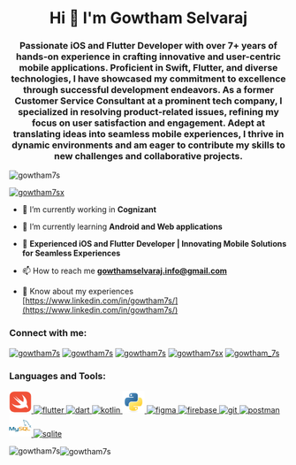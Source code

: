 <h1 align="center">Hi 👋 I'm Gowtham Selvaraj</h1>
<h3 align="center">Passionate iOS and Flutter Developer with over 7+ years of hands-on experience in crafting innovative and user-centric mobile applications. Proficient in Swift, Flutter, and diverse technologies, I have showcased my commitment to excellence through successful development endeavors. As a former Customer Service Consultant at a prominent tech company, I specialized in resolving product-related issues, refining my focus on user satisfaction and engagement. Adept at translating ideas into seamless mobile experiences, I thrive in dynamic environments and am eager to contribute my skills to new challenges and collaborative projects.</h3>

<p align="left"> <img src="https://komarev.com/ghpvc/?username=gowtham7s&label=Profile%20views&color=0e75b6&style=flat" alt="gowtham7s" /> </p>

<p align="left"> <a href="https://twitter.com/gowtham7sx" target="blank"><img src="https://img.shields.io/twitter/follow/gowtham7sx?logo=twitter&style=for-the-badge" alt="gowtham7sx" /></a> </p>

- 🔭 I’m currently working in **Cognizant**

- 🌱 I’m currently learning **Android and Web applications**

- 💬 **Experienced iOS and Flutter Developer | Innovating Mobile Solutions for Seamless Experiences**

- 📫 How to reach me **gowthamselvaraj.info@gmail.com**

- 📄 Know about my experiences [https://www.linkedin.com/in/gowtham7s/](https://www.linkedin.com/in/gowtham7s/)

<h3 align="left">Connect with me:</h3>
<p align="left">
<a href="https://linkedin.com/in/gowtham7s" target="blank"><img align="center" src="https://raw.githubusercontent.com/rahuldkjain/github-profile-readme-generator/master/src/images/icons/Social/linked-in-alt.svg" alt="gowtham7s" height="30" width="40" /></a>
<a href="https://www.leetcode.com/gowtham7s" target="blank"><img align="center" src="https://raw.githubusercontent.com/rahuldkjain/github-profile-readme-generator/master/src/images/icons/Social/leet-code.svg" alt="gowtham7s" height="30" width="40" /></a>
<a href="https://stackoverflow.com/users/gowtham7s" target="blank"><img align="center" src="https://raw.githubusercontent.com/rahuldkjain/github-profile-readme-generator/master/src/images/icons/Social/stack-overflow.svg" alt="gowtham7s" height="30" width="40" /></a>
<a href="https://twitter.com/gowtham7sx" target="blank"><img align="center" src="https://raw.githubusercontent.com/rahuldkjain/github-profile-readme-generator/master/src/images/icons/Social/twitter.svg" alt="gowtham7sx" height="30" width="40" /></a>
<a href="https://instagram.com/gowtham_7s" target="blank"><img align="center" src="https://raw.githubusercontent.com/rahuldkjain/github-profile-readme-generator/master/src/images/icons/Social/instagram.svg" alt="gowtham_7s" height="30" width="40" /></a>
</p>

<h3 align="left">Languages and Tools:</h3>
<p align="left"> <a href="https://developer.apple.com/swift/" target="_blank" rel="noreferrer"> <img src="https://raw.githubusercontent.com/devicons/devicon/master/icons/swift/swift-original.svg" alt="swift" width="40" height="40"/> </a> <a href="https://flutter.dev" target="_blank" rel="noreferrer"> <img src="https://www.vectorlogo.zone/logos/flutterio/flutterio-icon.svg" alt="flutter" width="40" height="40"/> </a> <a href="https://dart.dev" target="_blank" rel="noreferrer"> <img src="https://www.vectorlogo.zone/logos/dartlang/dartlang-icon.svg" alt="dart" width="40" height="40"/> </a>   <a href="https://kotlinlang.org" target="_blank" rel="noreferrer"> <img src="https://www.vectorlogo.zone/logos/kotlinlang/kotlinlang-icon.svg" alt="kotlin" width="40" height="40"/> </a> <a href="https://www.python.org" target="_blank" rel="noreferrer"> <img src="https://raw.githubusercontent.com/devicons/devicon/master/icons/python/python-original.svg" alt="python" width="40" height="40"/> </a> <a href="https://www.figma.com/" target="_blank" rel="noreferrer"> <img src="https://www.vectorlogo.zone/logos/figma/figma-icon.svg" alt="figma" width="40" height="40"/> </a> <a href="https://firebase.google.com/" target="_blank" rel="noreferrer"> <img src="https://www.vectorlogo.zone/logos/firebase/firebase-icon.svg" alt="firebase" width="40" height="40"/> </a> <a href="https://git-scm.com/" target="_blank" rel="noreferrer"> <img src="https://www.vectorlogo.zone/logos/git-scm/git-scm-icon.svg" alt="git" width="40" height="40"/> </a> <a href="https://postman.com" target="_blank" rel="noreferrer"> <img src="https://www.vectorlogo.zone/logos/getpostman/getpostman-icon.svg" alt="postman" width="40" height="40"/> </a> <a href="https://www.mysql.com/" target="_blank" rel="noreferrer"> <img src="https://raw.githubusercontent.com/devicons/devicon/master/icons/mysql/mysql-original-wordmark.svg" alt="mysql" width="40" height="40"/> </a> <a href="https://www.sqlite.org/" target="_blank" rel="noreferrer"> <img src="https://www.vectorlogo.zone/logos/sqlite/sqlite-icon.svg" alt="sqlite" width="40" height="40"/> </a> </p>

<p><img align="left" src="https://github-readme-stats.vercel.app/api/top-langs?username=gowtham7s&show_icons=true&locale=en&layout=compact" alt="gowtham7s" /></p>
<!--- 
<p>&nbsp;<img align="center" src="https://github-readme-stats.vercel.app/api?username=gowtham7s&show_icons=true&locale=en" alt="gowtham7s" /></p> --->

<p><img align="center" src="https://github-readme-streak-stats.herokuapp.com/?user=gowtham7s&" alt="gowtham7s" /></p>
